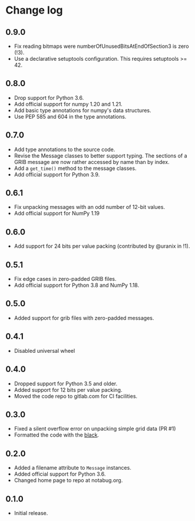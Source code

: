 # Change log

## 0.9.0

* Fix reading bitmaps were numberOfUnusedBitsAtEndOfSection3 is zero (!3).
* Use a declarative setuptools configuration.  This requires
  setuptools >= 42.


## 0.8.0

* Drop support for Python 3.6.
* Add official support for numpy 1.20 and 1.21.
* Add basic type annotations for numpy's data structures.
* Use PEP 585 and 604 in the type annotations.


## 0.7.0

* Add type annotations to the source code.
* Revise the Message classes to better support typing.  The sections
  of a GRIB message are now rather accessed by name than by index.
* Add a `get_time()` method to the message classes.
* Add official support for Python 3.9.


## 0.6.1

* Fix unpacking messages with an odd number of 12-bit values.
* Add official support for NumPy 1.19


## 0.6.0

* Add support for 24 bits per value packing (contributed by @uranix in !1).


## 0.5.1

* Fix edge cases in zero-padded GRIB files.
* Add official support for Python 3.8 and NumPy 1.18.


## 0.5.0

* Added support for grib files with zero-padded messages.


## 0.4.1

* Disabled universal wheel


## 0.4.0

* Dropped support for Python 3.5 and older.
* Added support for 12 bits per value packing.
* Moved the code repo to gitlab.com for CI facilities.


## 0.3.0

* Fixed a silent overflow error on unpacking simple grid data (PR #1)
* Formatted the code with the [black](https://black.readthedocs.io/en/stable/).


## 0.2.0

* Added a filename attribute to `Message` instances.
* Added official support for Python 3.6.
* Changed home page to repo at notabug.org.


## 0.1.0

* Initial release.
